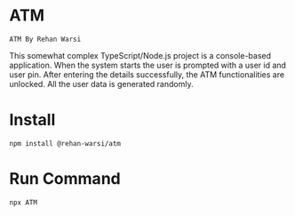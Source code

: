 # ATM 

    ATM By Rehan Warsi


This somewhat complex TypeScript/Node.js project is a console-based application. When the system starts the user is prompted with a user id and user pin. After entering the details successfully, the ATM functionalities are unlocked. All the user data is generated randomly.

# Install 

    npm install @rehan-warsi/atm

# Run Command

    npx ATM
